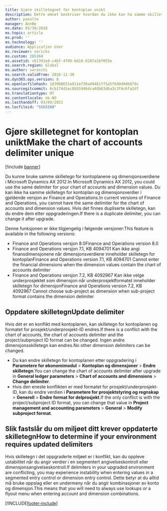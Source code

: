 ```yaml
---
title: Gjøre skilletegnet for kontoplan unikt
description: Dette emnet beskriver hvordan du ikke kan ha samme skilletegn for kontoplanen og dimensjonsverdier. Du må endre skilletegnverdier etter oppgraderingen.
author: panolte
manager: AnnBe
ms.date: 03/30/2018
ms.topic: article
ms.prod: ''
ms.technology: ''
audience: Application User
ms.reviewer: sericks
ms.custom: 265364
ms.assetid: c61391e4-c4bf-4f09-bd18-8107a1bf055e
ms.search.region: Global
ms.author: saraschi
ms.search.validFrom: 2016-11-30
ms.dyn365.ops.version: 8
ms.openlocfilehash: 183980651a811ef30a49461ff5a5f649d94b079c
ms.sourcegitcommit: 6cb174d1ec8b55946dca4db03d6a3c3f4c6fa2df
ms.translationtype: HT
ms.contentlocale: nb-NO
ms.lasthandoff: 03/09/2021
ms.locfileid: "5565268"
---
```

# <a name="make-the-chart-of-accounts-delimiter-unique"></a><span data-ttu-id="b7a72-104">Gjøre skilletegnet for kontoplan unikt</span><span class="sxs-lookup"><span data-stu-id="b7a72-104">Make the chart of accounts delimiter unique</span></span>

[!include [banner](../includes/banner.md)]

<span data-ttu-id="b7a72-105">Du kunne bruke samme skilletegn for kontoplanene og dimensjonsverdiene i Microsoft Dynamics AX 2012.</span><span class="sxs-lookup"><span data-stu-id="b7a72-105">In Microsoft Dynamics AX 2012, you could use the same delimiter for your chart of accounts and dimension values.</span></span> <span data-ttu-id="b7a72-106">Du kan ikke ha samme skilletegn for kontoplan og dimensjonsverdier i gjeldende versjon av Finance and Operations.</span><span class="sxs-lookup"><span data-stu-id="b7a72-106">In current versions of Finance and Operations, you cannot have the same delimiter for the chart of accounts and dimension values.</span></span> <span data-ttu-id="b7a72-107">Hvis det finnes dupliserte skilletegn, kan du endre dem etter oppgraderingen.</span><span class="sxs-lookup"><span data-stu-id="b7a72-107">If there is a duplicate delimiter, you can change it after upgrade.</span></span> 

<span data-ttu-id="b7a72-108">Denne funksjonen er ikke tilgjengelig i følgende versjoner:</span><span class="sxs-lookup"><span data-stu-id="b7a72-108">This feature is available in the following versions:</span></span>
- <span data-ttu-id="b7a72-109">Finance and Operations versjon 8.0</span><span class="sxs-lookup"><span data-stu-id="b7a72-109">Finance and Operations version 8.0</span></span>
- <span data-ttu-id="b7a72-110">Finance and Operations versjon 7.1, KB 4094701 Kan ikke angi finansdimensjonene når dimensjonsverdiene inneholder skilletegn for kontoplan</span><span class="sxs-lookup"><span data-stu-id="b7a72-110">Finance and Operations version 7.1, KB 4094701 Cannot enter the financial dimensions when the dimension values contain the chart of accounts delimiter</span></span>
- <span data-ttu-id="b7a72-111">Finance and Operations versjon 7.2, KB 4092967 Kan ikke velge underprosjektet som dimensjon når underprosjektformatet inneholder skilletegn for dimensjon</span><span class="sxs-lookup"><span data-stu-id="b7a72-111">Finance and Operations version 7.2, KB 4092967 Cannot choose sub-project as dimension when sub-project format contains the dimension delimiter</span></span>

## <a name="update-delimiter"></a><span data-ttu-id="b7a72-112">Oppdatere skilletegn</span><span class="sxs-lookup"><span data-stu-id="b7a72-112">Update delimiter</span></span>
<span data-ttu-id="b7a72-113">Hvis det er en konflikt med kontoplanen, kan skilletegn for kontoplanen og formatet for prosjekt/underprosjekt-ID endres.</span><span class="sxs-lookup"><span data-stu-id="b7a72-113">If there is a conflict with the chart of accounts, the chart of accounts delimiter and the project/subproject ID format can be changed.</span></span> <span data-ttu-id="b7a72-114">Ingen andre dimensjonsskilletegn kan endres.</span><span class="sxs-lookup"><span data-stu-id="b7a72-114">No other dimension delimiters can be changed.</span></span> 
- <span data-ttu-id="b7a72-115">Du kan endre skilletegn for kontoplanen etter oppgradering i **Parametere for økonomimodul** > **Kontoplan og dimensjoner** > **Endre skilletegn**.</span><span class="sxs-lookup"><span data-stu-id="b7a72-115">You can change the chart of accounts delimiter after upgrade in **General ledger parameters** > **Chart of accounts and dimensions** > **Change delimiter**.</span></span> 
- <span data-ttu-id="b7a72-116">Hvis den eneste konflikten er med formatet for prosjekt/underprosjekt-ID, kan du endre verdien i **Parametere for prosjektstyring og regnskap** > **Generell** > **Endre format for delprosjekt**.</span><span class="sxs-lookup"><span data-stu-id="b7a72-116">If the only conflict is with the project/subproject ID format, you can change that value in **Project management and accounting parameters** > **General** > **Modify subproject format**.</span></span> 

## <a name="how-to-determine-if-your-environment-requires-updated-delimiters"></a><span data-ttu-id="b7a72-117">Slik fastslår du om miljøet ditt krever oppdaterte skilletegn</span><span class="sxs-lookup"><span data-stu-id="b7a72-117">How to determine if your environment requires updated delimiters</span></span> 
<span data-ttu-id="b7a72-118">Hvis skilletegn i det oppgraderte miljøet er i konflikt, kan du oppleve ustabilitet når du angir verdier i en segmentert angivelseskontroll eller dimensjonsangivelseskontroll.</span><span class="sxs-lookup"><span data-stu-id="b7a72-118">If delimiters in your upgraded environment are conflicting, you may experience instability when entering values in a segmented entry control or dimension entry control.</span></span> <span data-ttu-id="b7a72-119">Dette betyr at du alltid må bruke oppslag eller en undermeny når du angir kombinasjoner av konto og dimensjon.</span><span class="sxs-lookup"><span data-stu-id="b7a72-119">This means that you will need to always use lookups or a flyout menu when entering account and dimension combinations.</span></span>


[!INCLUDE[footer-include](../../../includes/footer-banner.md)]